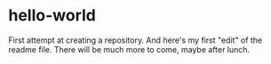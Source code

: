 # hello-world
First attempt at creating a repository.
And here's my first "edit" of the readme file.
There will be much more to come, maybe after lunch.
